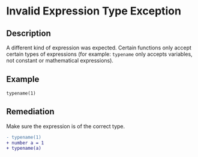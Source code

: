 # Invalid Expression Type Exception

## Description

A different kind of expression was expected.
Certain functions only accept certain types of expressions (for example: `typename` only accepts variables, not
constant or mathematical expressions).

## Example

```step
typename(1)
```

## Remediation

Make sure the expression is of the correct type.

```diff
- typename(1)
+ number a = 1
+ typename(a)
```
